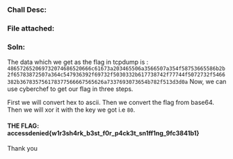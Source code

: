 ### Chall Desc:

### File attached:

### Soln:

The data which we get as the flag in tcpdump is : `486572652069732074686520666c61673a203465506a3566507a354f58753665586b2b2f65783872507a364c547936392f69732f5030332b617738742f77744f5072732f5466382b367835756178377566667565626a7337693073654b782f513d3d0a`
Now, we can use cyberchef to get our flag in three steps.

First we will convert hex to ascii.
Then we convert the flag from base64.
Then we will xor it with the key we got i.e `80`.

#### THE FLAG: accessdenied{w1r3sh4rk_b3st_f0r_p4ck3t_sn1ff1ng_9fc3841b1}

Thank you
